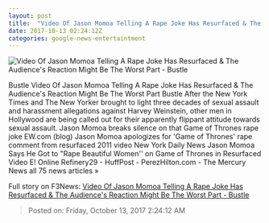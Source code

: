 ```yaml
---
layout: post
title:  "Video Of Jason Momoa Telling A Rape Joke Has Resurfaced & The Audience's Reaction Might Be The Worst Part - Bustle"
date: 2017-10-13 02:24:12Z
categories: google-news-entertaintment
---
```


![Video Of Jason Momoa Telling A Rape Joke Has Resurfaced & The Audience's Reaction Might Be The Worst Part - Bustle](https://typeset-beta.imgix.net/uploads/getty/2017/10/12/9411f96e-c691-4f4c-81f7-b368404d0ec4-getty-660354046.jpg?w=1200&h=630&auto=format&fm=jpg&q=70&fit=crop&crop=faces)

Bustle Video Of Jason Momoa Telling A Rape Joke Has Resurfaced & The Audience's Reaction Might Be The Worst Part Bustle After the New York Times and The New Yorker brought to light three decades of sexual assault and harassment allegations against Harvey Weinstein, other men in Hollywood are being called out for their apparently flippant attitude towards sexual assault. Jason Momoa breaks silence on that Game of Thrones rape joke EW.com (blog) Jason Momoa apologizes for 'Game of Thrones' rape comment from resurfaced 2011 video New York Daily News Jason Momoa Says He Got to "Rape Beautiful Women'' on Game of Thrones in Resurfaced Video E! Online Refinery29 - HuffPost - PerezHilton.com - The Mercury News all 75 news articles »


Full story on F3News: [Video Of Jason Momoa Telling A Rape Joke Has Resurfaced & The Audience's Reaction Might Be The Worst Part - Bustle](http://www.f3nws.com/n/4XckT)

> Posted on: Friday, October 13, 2017 2:24:12 AM
